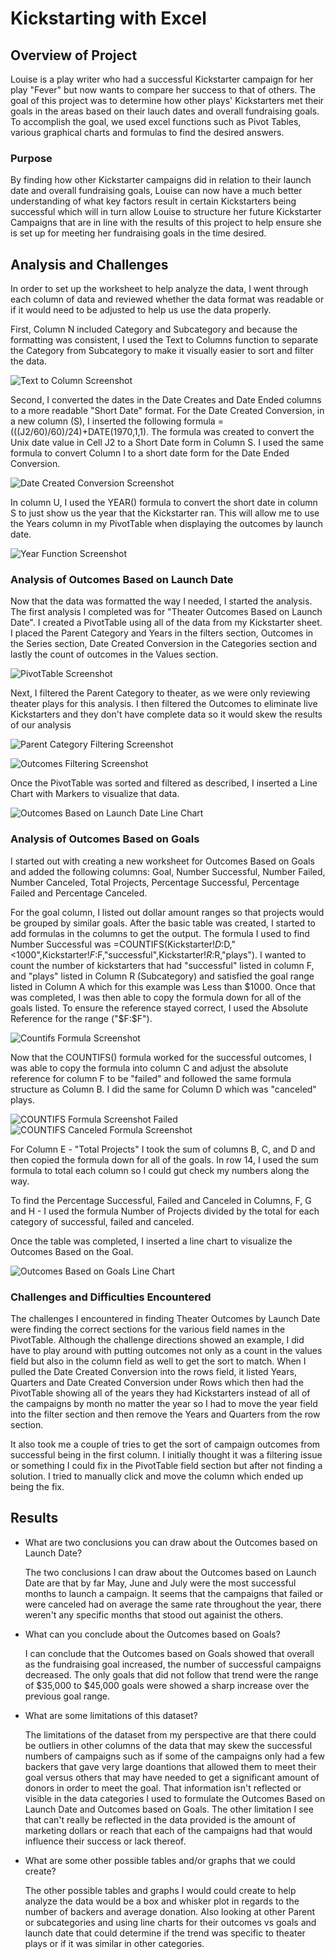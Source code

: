# Kickstarting with Excel

## Overview of Project
Louise is a play writer who had a successful Kickstarter campaign for her play "Fever" but now wants to compare her success to that of others. The goal of this project was to determine how other plays' Kickstarters met their goals in the areas based on their lauch dates and overall fundraising goals. To accomplish the goal, we used excel functions such as Pivot Tables, various graphical charts and formulas to find the desired answers. 

### Purpose
By finding how other Kickstarter campaigns did in relation to their launch date and overall fundraising goals, Louise can now have a much better understanding of what key factors result in certain Kickstarters being successful which will in turn allow Louise to structure her future Kickstarter Campaigns that are in line with the results of this project to help ensure she is set up for meeting her fundraising goals in the time desired. 


## Analysis and Challenges

In order to set up the worksheet to help analyze the data, I went through each column of data and reviewed whether the data format was readable or if it would need to be adjusted to help us use the data properly. 

First, Column N included Category and Subcategory and because the formatting was consistent, I used the Text to Columns function to separate the Category from Subcategory to make it visually easier to sort and filter the data. 

![Text to Column Screenshot](./resources/Text%20to%20Column%20SS.png)

Second, I converted the dates in the Date Creates and Date Ended columns to a more readable "Short Date" format. For the Date Created Conversion, in a new column (S), I inserted the following formula =(((J2/60)/60)/24)+DATE(1970,1,1). The formula was created to convert the Unix date value in Cell J2 to a Short Date form in Column S. I used the same formula to convert Column I to a short date form for the Date Ended Conversion. 


![Date Created Conversion Screenshot](./resources/Date%20Created%20Conversion%20SS.png)

In column U, I used the YEAR() formula to convert the short date in column S to just show us the year that the Kickstarter ran. This will allow me to use the Years column in my PivotTable when displaying the outcomes by launch date. 

![Year Function Screenshot](./resources/Year%20Formula%20SS.png)

### Analysis of Outcomes Based on Launch Date

Now that the data was formatted the way I needed, I started the analysis. The first analysis I completed was for "Theater Outcomes Based on Launch Date". I created a PivotTable using all of the data from my Kickstarter sheet. I placed the Parent Category and Years in the filters section, Outcomes in the Series section, Date Created Conversion in the Categories section and lastly the count of outcomes in the Values section.

![PivotTable Screenshot](./resources/Theater%20Outcomes%20PivotTable%20SS.png)

Next, I filtered the Parent Category to theater, as we were only reviewing theater plays for this analysis. I then filtered the Outcomes to eliminate live Kickstarters and they don't have complete data so it would skew the results of our analysis

![Parent Category Filtering Screenshot](./resources/Parent%20Category%20Filtering%20SS.png)

![Outcomes Filtering Screenshot](./resources/Outcomes%20Filtering%20SS.png)

Once the PivotTable was sorted and filtered as described, I inserted a Line Chart with Markers to visualize that data. 

![Outcomes Based on Launch Date Line Chart](./resources/Theater_Outcomes_vs_Launch_Date.png)

### Analysis of Outcomes Based on Goals

I started out with creating a new worksheet for Outcomes Based on Goals and added the following columns: Goal, Number Successful, Number Failed, Number Canceled, Total Projects, Percentage Successful, Percentage Failed and Percentage Canceled. 

For the goal column, I listed out dollar amount ranges so that projects would be grouped by similar goals. After the basic table was created, I started to add formulas in the columns to get the output. The formula I used to find Number Successful was =COUNTIFS(Kickstarter!$D:$D,"<1000",Kickstarter!$F:$F,"successful",Kickstarter!$R:$R,"plays"). I wanted to count the number of kickstarters that had "successful" listed in column F, and "plays" listed in Column R (Subcategory) and satisfied the goal range listed in Column A which for this example was Less than $1000. Once that was completed, I was then able to copy the formula down for all of the goals listed. To ensure the reference stayed correct, I used the Absolute Reference for the range ("$F:$F"). 

![Countifs Formula Screenshot](./resources/Number%20Successful%20COUNTIFS%20Formula%20SS.png)

Now that the COUNTIFS() formula worked for the successful outcomes, I was able to copy the formula into column C and adjust the absolute reference for column F to be "failed"  and followed the same formula structure as Column B. I did the same for Column D which was "canceled" plays. 

![COUNTIFS Formula Screenshot Failed](./resources/Number%20Failed%20COUNTIFS%20Formula%20SS.png)
![COUNTIFS Canceled Formula Screenshot](./resources/Number%20Canceled%20COUNTIFS%20Formula%20SS.png)

For Column E - "Total Projects" I took the sum of columns B, C, and D and then copied the formula down for all of the goals. In row 14, I used the sum formula to total each column so I could gut check my numbers along the way. 

To find the Percentage Successful, Failed and Canceled in Columns, F, G and H - I used the formula Number of Projects divided by the total for each category of successful, failed and canceled. 

Once the table was completed, I inserted a line chart to visualize the Outcomes Based on the Goal. 

![Outcomes Based on Goals Line Chart](./resources/Outcomes_vs_Goals.png)

### Challenges and Difficulties Encountered

The challenges I encountered in finding Theater Outcomes by Launch Date were finding the correct sections for the various field names in the PivotTable. Although the challenge directions showed an example, I did have to play around with putting outcomes not only as a count in the values field but also in the column field as well to get the sort to match. When I pulled the Date Created Conversion into the rows field, it listed Years, Quarters and Date Created Conversion under Rows which then had the PivotTable showing all of the years they had Kickstarters instead of all of the campaigns by month no matter the year so I had to move the year field into the filter section and then remove the Years and Quarters from the row section. 

It also took me a couple of tries to get the sort of campaign outcomes from successful being in the first column. I initially thought it was a filtering issue or something I could fix in the PivotTable field section but after not finding a solution. I tried to manually click and move the column which ended up being the fix. 

## Results

- What are two conclusions you can draw about the Outcomes based on Launch Date?

    The two conclusions I can draw about the Outcomes based on Launch Date are that by far May, June and July were the most successful months to launch a campaign. It seems that the campaigns that failed or were canceled had on average the same rate throughout the year, there weren't any specific months that stood out  againist the others. 

- What can you conclude about the Outcomes based on Goals?

    I can conclude that the Outcomes based on Goals showed that overall as the fundraising goal increased, the number of successful campaigns decreased. The only goals that did not follow that trend were the range of $35,000 to $45,000 goals were showed a sharp increase over the previous goal range. 

- What are some limitations of this dataset?

    The limitations of the dataset from my perspective are that there could be outliers in other columns of the data that may skew the successful numbers of campaigns such as if some of the campaigns only had a few backers that gave very large doantions that allowed them to meet their goal versus others that may have needed to get a significant amount of donors in order to meet the goal. That information isn't reflected or visible in the data categories I used to formulate the Outcomes Based on Launch Date and Outcomes based on Goals. The other limitation I see that can't really be reflected in the data provided is the amount of marketing dollars or reach that each of the campaigns had that would influence their success or lack thereof. 

- What are some other possible tables and/or graphs that we could create?

    The other possible tables and graphs I would could create to help analyze the data would be a box and whisker plot in regards to the number of backers and average donation. Also looking at other Parent or subcategories and using line charts for their outcomes vs goals and launch date that could determine if the trend was specific to theater plays or if it was similar in other categories. 